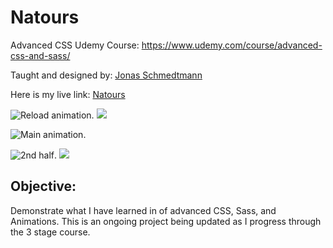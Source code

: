 # Natours
Advanced CSS Udemy Course: https://www.udemy.com/course/advanced-css-and-sass/ 

Taught and designed by: [Jonas Schmedtmann](https://www.udemy.com/user/jonasschmedtmann/) 

Here is my live link: [Natours](https://brandymello.github.io/Natours/) 


![Reload animation](https://media.giphy.com/media/hvSoSI8VFfvclfXw7i/giphy.gif). 
![](https://giphy.com/gifs/hvSoSI8VFfvclfXw7i/html5)

![Main animation](https://media.giphy.com/media/KzQdryMxGuHEOZuTAk/giphy.gif). 

![2nd half](https://media.giphy.com/media/eJRvpTrKTN3TWTmO0a/giphy.gif). 
![](https://giphy.com/gifs/hvSoSI8VFfvclfXw7i/html5)
  
 ## Objective:  
 Demonstrate what I have learned in of advanced CSS, Sass, and Animations. This is an ongoing project being updated as I progress through the 3 stage course.
